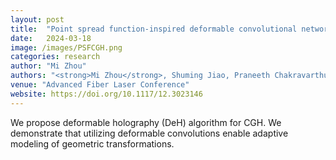 ```yaml
---
layout: post
title:  "Point spread function-inspired deformable convolutional network for holographic displays"
date:   2024-03-18 
image: /images/PSFCGH.png
categories: research
author: "Mi Zhou"
authors: "<strong>Mi Zhou</strong>, Shuming Jiao, Praneeth Chakravarthula, Yang Yue, Ping Su, Ercan Engin Kuruoğlu, Zihan Geng"
venue: "Advanced Fiber Laser Conference"
website: https://doi.org/10.1117/12.3023146
---
```

We propose deformable holography (DeH) algorithm for CGH. We demonstrate that utilizing deformable convolutions enable adaptive modeling of geometric transformations.